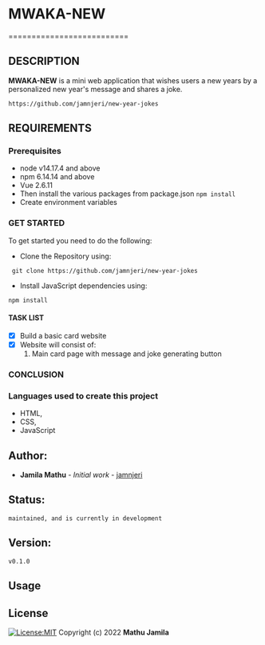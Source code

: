 # MWAKA-NEW
==========================

## DESCRIPTION
**MWAKA-NEW** is a mini web application that wishes users a new years by a personalized new year's message and shares a joke.

```
https://github.com/jamnjeri/new-year-jokes
```

## REQUIREMENTS
### Prerequisites
* node v14.17.4 and above
* npm 6.14.14 and above
* Vue 2.6.11
* Then install the various packages from package.json `npm install`
* Create environment variables

### GET STARTED
To get started you need to do the following:
* Clone the Repository using: 
```
 git clone https://github.com/jamnjeri/new-year-jokes
```
* Install JavaScript dependencies using: 
```
npm install
```



#### TASK LIST
- [X] Build a basic card website
- [X] Website will consist of:
    1. Main card page with message and joke generating button

### CONCLUSION


### Languages used to create this project
* HTML,
* CSS,
* JavaScript



## Author:
   * **Jamila Mathu** - *Initial work* - [jamnjeri](<https://github.com/jamnjeri>)
## Status:
    maintained, and is currently in development
## Version:
    v0.1.0
## Usage

## License

[![License:MIT](https://img.shields.io/badge/License-MIT-yellow.svg)](https://opensource.org/licenses/MIT)
Copyright (c) 2022 **Mathu Jamila**